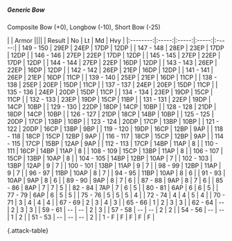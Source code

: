 ##### Generic Bow

Composite Bow (+0), Longbow (-10), Short Bow  (-25)

|      |   Armor   ||||
|   Result   |   No   |   Lt   |   Md   |   Hvy   |
|:--------:|:-----:|:-----:|:-----:|:-----:|
| 149 - 150 | 29EP | 24EP | 17DP | 12DP |
| 147 - 148 | 28EP | 23EP | 17DP | 12DP |
| 146 - 146 | 27EP | 22EP | 17DP | 12DP |
| 145 - 145 | 27EP | 22EP | 17DP | 12DP |
| 144 - 144 | 27EP | 22EP | 16DP | 12DP |
| 143 - 143 | 26EP | 22EP | 16DP | 12DP |
| 142 - 142 | 26EP | 21EP | 16DP | 12DP |
| 141 - 141 | 26EP | 21EP | 16DP | 11CP |
| 139 - 140 | 25EP | 21EP | 16DP | 11CP |
| 138 - 138 | 25EP | 20EP | 15DP | 11CP |
| 137 - 137 | 24EP | 20EP | 15DP | 11CP |
| 135 - 136 | 24EP | 20DP | 15DP | 11CP |
| 134 - 134 | 23EP | 19DP | 15CP | 11CP |
| 132 - 133 | 23EP | 19DP | 15CP | 11BP |
| 131 - 131 | 22EP | 19DP | 14CP | 10BP |
| 129 - 130 | 22DP | 18DP | 14CP | 10BP |
| 128 - 128 | 21DP | 18DP | 14CP | 10BP |
| 126 - 127 | 21DP | 18CP | 14BP | 10BP |
| 125 - 125 | 20DP | 17CP | 13BP | 10BP |
| 123 - 124 | 20DP | 17CP | 13BP | 10BP |
| 121 - 122 | 20DP | 16CP | 13BP | 9BP |
| 119 - 120 | 19DP | 16CP | 12BP | 9AP |
| 118 - 118 | 18CP | 15CP | 12BP | 9AP |
| 116 - 117 | 18CP | 15CP | 12BP | 9AP |
| 114 - 115 | 17CP | 15BP | 12AP | 9AP |
| 112 - 113 | 17CP | 14BP | 11AP | 8 |
| 110 - 111 | 16CP | 14BP | 11AP | 8 |
| 108 - 109 | 15CP | 13BP | 11AP | 8 |
| 106 - 107 | 15CP | 13BP | 10AP | 8 |
| 104 - 105 | 14BP | 12BP | 10AP | 7 |
| 102 - 103 | 13BP | 12AP | 9 | 7 |
| 100 - 101 | 13BP | 11AP | 9 | 7 |
| 98 - 99 | 12BP | 11AP | 9 | 7 |
| 96 - 97 | 11BP | 10AP | 8 | 7 |
| 94 - 95 | 11BP | 10AP | 8 | 6 |
| 91 - 93 | 10AP | 9AP | 8 | 6 |
| 89 - 90 | 9AP | 8 | 7 | 6 |
| 87 - 88 | 9AP | 8 | 7 | 6 |
| 85 - 86 | 8AP | 7 | 7 | 5 |
| 82 - 84 | 7AP | 7 | 6 | 5 |
| 80 - 81 | 6AP | 6 | 6 | 5 |
| 77 - 79 | 6AP | 6 | 5 | 5 |
| 75 - 76 | 5 | 5 | 5 | 4 |
| 72 - 74 | 4 | 4 | 5 | 4 |
| 70 - 71 | 3 | 4 | 4 | 4 |
| 67 - 69 | 2 | 3 | 4 | 3 |
| 65 - 66 | 1 | 2 | 3 | 3 |
| 62 - 64 | --  | 2 | 3 | 3 |
| 59 - 61 | --  | --  | 2 | 3 |
| 57 - 58 | --  | --  | 2 | 2 |
| 54 - 56 | --  | --  | 1 | 2 |
| 51 - 53 | --  | --  | --  | 2 |
| 1 - F | F | F | F | F |

{.attack-table}
